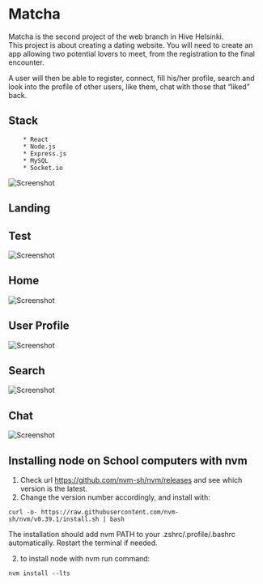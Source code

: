 # Matcha
Matcha is the second project of the web branch in Hive Helsinki.  
This project is about creating a dating website. 
You will need to create an app allowing two potential lovers to meet, 
from the registration to the final encounter.

A user will then be able to register, connect, fill his/her profile, 
search and look into the profile of other users, like them, 
chat with those that “liked” back.

## Stack

```console
	* React
	* Node.js
	* Express.js
	* MySQL
	* Socket.io
```

![Screenshot](images/landing_page.png)
## Landing

## Test
![Screenshot](images/landing_page.png)

## Home
![Screenshot](images/main_page.png)
## User Profile
![Screenshot](images/user_profile_page.png)
## Search
![Screenshot](images/search_page.png)
## Chat
![Screenshot](images/chat_page.png)

## Installing node on School computers with nvm

1. Check url https://github.com/nvm-sh/nvm/releases and see which version is the latest.
2. Change the version number accordingly, and install with:
```console
curl -o- https://raw.githubusercontent.com/nvm-sh/nvm/v0.39.1/install.sh | bash
```

The installation should add nvm PATH to your .zshrc/.profile/.bashrc automatically. Restart the terminal if needed.

2. to install node with nvm run command:
```console
nvm install --lts
```

